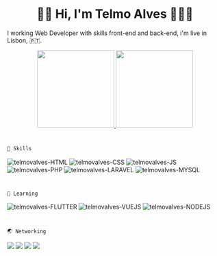 <h1 align="center">👋🏼 Hi, I'm Telmo Alves 👨🏼‍💻</h1>

<p>I working Web Developer with skills front-end and back-end, i'm live in Lisbon, 🇵🇹.</p>

<div align="center">
  <a href="https://github.com/telmovalves/github-readme-stats">
   <img height="180em" src="https://github-readme-stats.vercel.app/api?username=telmovalves&show_icons=true&theme=github_dark&include_all_commits=true&count_private=true"/>
   <img height="180em" src="https://github-readme-stats.vercel.app/api/top-langs/?username=telmovalves&layout=compact&langs_count=7&theme=github_dark"/>
  </a>
</div>

#
`` 🤹 Skills ``
<div style="display: inline_block">
  <img align="center" alt="telmovalves-HTML" src="https://img.shields.io/badge/HTML5-E34F26?style=for-the-badge&logo=html5&logoColor=white">
  <img align="center" alt="telmovalves-CSS" src="https://img.shields.io/badge/CSS3-1572B6?style=for-the-badge&logo=css3&logoColor=white">
  <img align="center" alt="telmovalves-JS" src="https://img.shields.io/badge/JavaScript-323330?style=for-the-badge&logo=javascript&logoColor=F7DF1E">
  <img align="center" alt="telmovalves-PHP" src="https://img.shields.io/badge/PHP-777BB4?style=for-the-badge&logo=php&logoColor=white">
  <img align="center" alt="telmovalves-LARAVEL" src="https://img.shields.io/badge/Laravel-FF2D20?style=for-the-badge&logo=laravel&logoColor=white">
  <img align="center" alt="telmovalves-MYSQL" src="https://img.shields.io/badge/MySQL-2B97FA?style=for-the-badge&logo=mysql&logoColor=white">
</div>

#
`` 📖 Learning ``
<div style="display: inline_block">
  <img align="center" alt="telmovalves-FLUTTER" src="https://img.shields.io/badge/Flutter-02569B?style=for-the-badge&logo=flutter&logoColor=white">
  <img align="center" alt="telmovalves-VUEJS" src="https://img.shields.io/badge/Vue.js-35495E?style=for-the-badge&logo=vuedotjs&logoColor=4FC08D">
  <img align="center" alt="telmovalves-NODEJS" src="https://img.shields.io/badge/Node.js-339933?style=for-the-badge&logo=nodedotjs&logoColor=white">
 </div>
 
 # 
`` 🌏 Networking ``
<div>
  <a href="https://www.linkedin.com/in/telmo-valdez-alves" target="_blank"><img src="https://img.shields.io/badge/-LinkedIn-%230077B5?style=for-the-badge&logo=linkedin&logoColor=white" target="_blank"></a>
  <a href = "mailto:telmo.valdez.alves@gmail.com"><img src="https://img.shields.io/badge/Gmail-D14836?style=for-the-badge&logo=gmail&logoColor=white" target="_blank"></a>
  <a href="https://instagram.com/telmo.alves95" target="_blank"><img src="https://img.shields.io/badge/-Instagram-%23E4405F?style=for-the-badge&logo=instagram&logoColor=white" target="_blank"></a>
  <a href="https://api.whatsapp.com/send/?phone=%2B351932218931&text&app_absent=0" target="_blank"><img src="https://img.shields.io/badge/WhatsApp-25D366?style=for-the-badge&logo=whatsapp&logoColor=white" target="_blank"></a>
 </div>
 
